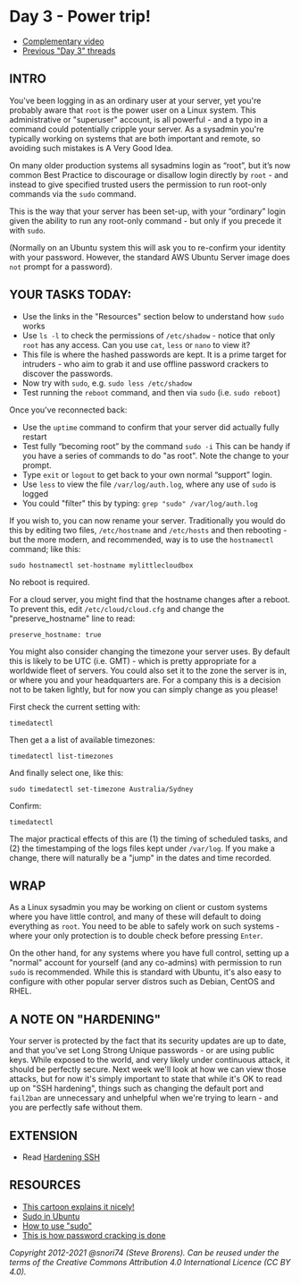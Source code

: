 # Day 3 - Power trip!

* [Complementary video](https://youtu.be/B6fDvmmh2_Q)
* [Previous "Day 3" threads](https://www.reddit.com/r/linuxupskillchallenge/search/?q=Day%203&restrict_sr=1)

## INTRO

You've been logging in as an ordinary user at your server, yet you're probably aware that `root` is the power user on a Linux system. This administrative or "superuser" account, is all powerful - and a typo in a command could potentially cripple your server. As a sysadmin you're typically working on systems that are both important and remote, so avoiding such mistakes is A Very Good Idea.

On many older production systems all sysadmins login as “root”, but it’s now common Best Practice to discourage or disallow login directly by `root` - and instead to give specified trusted users the permission to run root-only commands via the `sudo` command.

This is the way that your server has been set-up, with your “ordinary” login given the ability to run any root-only command  - but only if you precede it with `sudo`.

(Normally on an Ubuntu system this will ask you to re-confirm your identity with your password.
However, the standard AWS Ubuntu Server image does `not` prompt for a password).

## YOUR TASKS TODAY:

* Use the links in the "Resources" section below to understand how `sudo` works
* Use `ls -l` to check the permissions of `/etc/shadow` - notice that only `root` has any access. Can you use `cat`, `less` or `nano` to view it?
* This file is where the hashed passwords are kept. It is a prime target for intruders - who aim to grab it and use offline password crackers to discover the passwords.
* Now try with `sudo`, e.g. `sudo less /etc/shadow`
* Test running the `reboot` command, and then via `sudo` (i.e. `sudo reboot`)

Once you've reconnected back:

* Use the `uptime` command to confirm that your server did actually fully restart
* Test fully “becoming root” by the command `sudo -i`  This can be handy if you have a series of commands to do "as root". Note the change to your prompt.
* Type `exit` or `logout` to get back to your own normal “support” login.
* Use `less` to view the file `/var/log/auth.log`, where any use of `sudo` is logged
* You could "filter" this by typing: `grep "sudo" /var/log/auth.log`

If you wish to, you can now rename your server. Traditionally you would do this by editing two files, `/etc/hostname` and `/etc/hosts` and then rebooting - but the more modern, and recommended, way is to use the `hostnamectl` command; like this:

`sudo hostnamectl set-hostname mylittlecloudbox`

No reboot is required.

For a cloud server, you might find that the hostname changes after a reboot. To prevent this, edit `/etc/cloud/cloud.cfg` and change the "preserve_hostname" line to read:

`preserve_hostname: true`

You might also consider changing the timezone your server uses. By default this is likely to be UTC (i.e. GMT) - which is pretty appropriate for a worldwide fleet of servers. You could also set it to the zone the server is in, or where you and your headquarters are. For a company this is a decision not to be taken lightly, but for now you can simply change as you please!

First check the current setting with:

`timedatectl`

Then get a a list of available timezones:

`timedatectl list-timezones`

And finally select one, like this:

`sudo timedatectl set-timezone Australia/Sydney`

Confirm:

`timedatectl`

The major practical effects of this are (1) the timing of scheduled tasks, and (2) the timestamping of the logs files kept under `/var/log`. If you make a change, there will naturally be a "jump" in the dates and time recorded.

## WRAP

As a Linux sysadmin you may be working on client or custom systems where you have little control, and many of these will default to doing everything as `root`. You need to be able to safely work on such systems - where your only protection is to double check before pressing `Enter`.

On the other hand, for any systems where you have full control, setting up a "normal" account for yourself (and any co-admins) with permission to run `sudo`  is recommended. While this is standard with Ubuntu, it's also easy to configure with other  popular server distros such as Debian, CentOS and RHEL.

## A NOTE ON "HARDENING"

Your server is protected by the fact that its security updates are up to date, and that you've set Long Strong Unique passwords - or are using public keys. While exposed to the world, and very likely under continuous attack, it should be perfectly secure. Next week we'll look at how we can view those attacks, but for now it's simply important to state that while it's OK to read up on "SSH hardening", things such as changing the default port and `fail2ban` are unnecessary and unhelpful when we're trying to learn - and you are perfectly safe without them.

## EXTENSION

* Read [Hardening SSH](https://medium.com/@jasonrigden/hardening-ssh-1bcb99cd4cef)

## RESOURCES

* [This cartoon explains it nicely!](http://xkcd.com/149/)
* [Sudo in Ubuntu](https://help.ubuntu.com/community/RootSudo)
* [How to use "sudo"](https://www.howtoforge.com/tutorial/sudo-beginners-guide/)
* [This is how password cracking is done](https://null-byte.wonderhowto.com/how-to/crack-shadow-hashes-after-getting-root-linux-system-0186386/)

*Copyright 2012-2021 @snori74 (Steve Brorens). Can be reused under the terms of the Creative Commons Attribution 4.0 International Licence (CC BY 4.0).*
